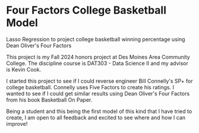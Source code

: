 # Four Factors College Basketball Model
Lasso Regression to project college basketball winning percentage using Dean Oliver's Four Factors

This project is my Fall 2024 honors project at Des Moines Area Community College. The discipline course is DAT303 - Data Science II and my advisor is Kevin Cook.

I started this project to see if I could reverse engineer Bill Connelly's SP+ for college basketball. Connelly uses Five Factors to create his ratings. I wanted to see if I could get similar results using Dean Oliver's Four Factors from his book Basketball On Paper.

Being a student and this being the first model of this kind that I have tried to create, I am open to all feedback and excited to see where and how I can improve!
